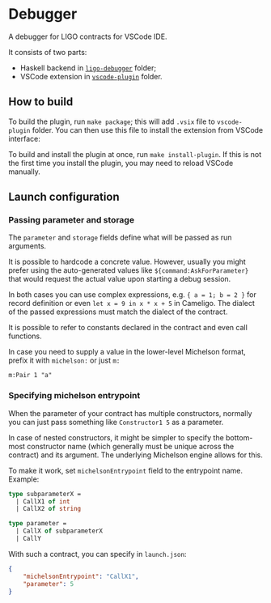 # Debugger

A debugger for LIGO contracts for VSCode IDE.

It consists of two parts:

* Haskell backend in [`ligo-debugger`](./ligo-debugger) folder;
* VSCode extension in [`vscode-plugin`](./vscode-plugin) folder.


## How to build

To build the plugin, run `make package`; this will add `.vsix` file to `vscode-plugin` folder.
You can then use this file to install the extension from VSCode interface:

To build and install the plugin at once, run `make install-plugin`.
If this is not the first time you install the plugin, you may need to reload VSCode manually.


## Launch configuration

### Passing parameter and storage

The `parameter` and `storage` fields define what will be passed as run arguments.

It is possible to hardcode a concrete value.
However, usually you might prefer using the auto-generated values like `${command:AskForParameter}` that would request the actual value upon starting a debug session.

In both cases you can use complex expressions, e.g. `{ a = 1; b = 2 }` for record definition or even `let x = 9 in x * x + 5` in Cameligo.
The dialect of the passed expressions must match the dialect of the contract.

It is possible to refer to constants declared in the contract and even call functions.

In case you need to supply a value in the lower-level Michelson format, prefix it with `michelson:` or just `m:`

```
m:Pair 1 "a"
```

### Specifying michelson entrypoint

When the parameter of your contract has multiple constructors, normally you can just pass something like `Constructor1 5` as a parameter.

In case of nested constructors, it might be simpler to specify the bottom-most constructor name (which generally must be unique across the contract) and its argument.
The underlying Michelson engine allows for this.

To make it work, set `michelsonEntrypoint` field to the entrypoint name.
Example:

```ocaml
type subparameterX =
  | CallX1 of int
  | CallX2 of string

type parameter =
  | CallX of subparameterX
  | CallY
```

With such a contract, you can specify in `launch.json`:

```json
{
    "michelsonEntrypoint": "CallX1",
    "parameter": 5
}
```